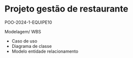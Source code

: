 # Projeto gestão de restaurante
 POO-2024-1-EQUIPE10
 
Modelagem/ WBS
- Caso de uso
- Diagrama de classe 
- Modelo entidade relacionamento
